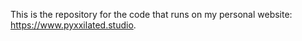 This is the repository for the code that runs on my personal website: https://www.pyxxilated.studio.